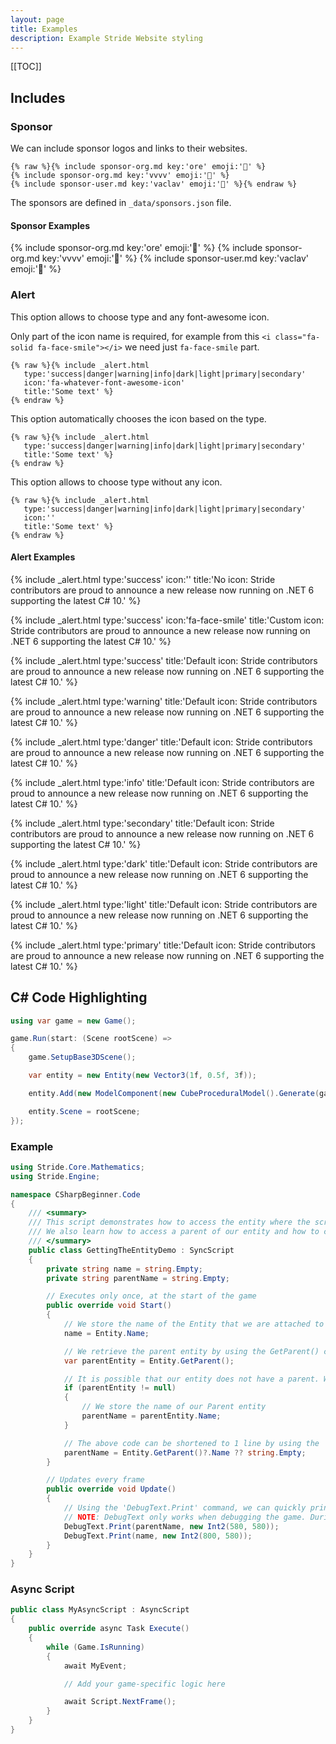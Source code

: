```yaml
---
layout: page
title: Examples
description: Example Stride Website styling
---
```


[[TOC]]

## Includes

### Sponsor

We can include sponsor logos and links to their websites.

```liquid
{% raw %}{% include sponsor-org.md key:'ore' emoji:'💎' %}
{% include sponsor-org.md key:'vvvv' emoji:'🥇' %}
{% include sponsor-user.md key:'vaclav' emoji:'🥇' %}{% endraw %}
```

The sponsors are defined in `_data/sponsors.json` file.

#### Sponsor Examples
{% include sponsor-org.md key:'ore' emoji:'💎' %}
{% include sponsor-org.md key:'vvvv' emoji:'🥇' %}
{% include sponsor-user.md key:'vaclav' emoji:'🥇' %}


### Alert

This option allows to choose type and any font-awesome icon.

Only part of the icon name is required, for example from this `<i class="fa-solid fa-face-smile"></i>` we need just `fa-face-smile` part.

```liquid
{% raw %}{% include _alert.html
   type:'success|danger|warning|info|dark|light|primary|secondary'
   icon:'fa-whatever-font-awesome-icon'
   title:'Some text' %}
{% endraw %}
```

This option automatically chooses the icon based on the type.

```liquid
{% raw %}{% include _alert.html
   type:'success|danger|warning|info|dark|light|primary|secondary'
   title:'Some text' %}
{% endraw %}
```

This option allows to choose type without any icon.

```liquid
{% raw %}{% include _alert.html
   type:'success|danger|warning|info|dark|light|primary|secondary'
   icon:''
   title:'Some text' %}
{% endraw %}
```

#### Alert Examples

{% include _alert.html type:'success' icon:'' title:'No icon: Stride contributors are proud to announce a new release now running on .NET 6 supporting the latest C# 10.' %}

{% include _alert.html type:'success' icon:'fa-face-smile' title:'Custom icon: Stride contributors are proud to announce a new release now running on .NET 6 supporting the latest C# 10.' %}

{% include _alert.html type:'success' title:'Default icon: Stride contributors are proud to announce a new release now running on .NET 6 supporting the latest C# 10.' %}

{% include _alert.html type:'warning' title:'Default icon: Stride contributors are proud to announce a new release now running on .NET 6 supporting the latest C# 10.' %}

{% include _alert.html type:'danger' title:'Default icon: Stride contributors are proud to announce a new release now running on .NET 6 supporting the latest C# 10.' %}

{% include _alert.html type:'info' title:'Default icon: Stride contributors are proud to announce a new release now running on .NET 6 supporting the latest C# 10.' %}

{% include _alert.html type:'secondary' title:'Default icon: Stride contributors are proud to announce a new release now running on .NET 6 supporting the latest C# 10.' %}

{% include _alert.html type:'dark' title:'Default icon: Stride contributors are proud to announce a new release now running on .NET 6 supporting the latest C# 10.' %}

{% include _alert.html type:'light' title:'Default icon: Stride contributors are proud to announce a new release now running on .NET 6 supporting the latest C# 10.' %}

{% include _alert.html type:'primary' title:'Default icon: Stride contributors are proud to announce a new release now running on .NET 6 supporting the latest C# 10.' %}

## C# Code Highlighting

```csharp
using var game = new Game();

game.Run(start: (Scene rootScene) =>
{
    game.SetupBase3DScene();

    var entity = new Entity(new Vector3(1f, 0.5f, 3f));

    entity.Add(new ModelComponent(new CubeProceduralModel().Generate(game.Services)));

    entity.Scene = rootScene;
});
```

### Example

```csharp
using Stride.Core.Mathematics;
using Stride.Engine;

namespace CSharpBeginner.Code
{
    /// <summary>
    /// This script demonstrates how to access the entity where the script is attached to. 
    /// We also learn how to access a parent of our entity and how to check if that entity exists.
    /// </summary>
    public class GettingTheEntityDemo : SyncScript
    {
        private string name = string.Empty;
        private string parentName = string.Empty;

        // Executes only once, at the start of the game
        public override void Start()
        {
            // We store the name of the Entity that we are attached to
            name = Entity.Name;

            // We retrieve the parent entity by using the GetParent() command.
            var parentEntity = Entity.GetParent();

            // It is possible that our entity does not have a parent. We therefore check if the parent is not null.
            if (parentEntity != null)
            {
                // We store the name of our Parent entity
                parentName = parentEntity.Name;
            }

            // The above code can be shortened to 1 line by using the '?' operator  
            parentName = Entity.GetParent()?.Name ?? string.Empty;
        }

        // Updates every frame
        public override void Update()
        {
            // Using the 'DebugText.Print' command, we can quickly print information to the screen
            // NOTE: DebugText only works when debugging the game. During release it is automatically disabled
            DebugText.Print(parentName, new Int2(580, 580));
            DebugText.Print(name, new Int2(800, 580));
        }
    }
}
```

### Async Script

```csharp
public class MyAsyncScript : AsyncScript
{        
    public override async Task Execute() 
    {
        while (Game.IsRunning)
        {
            await MyEvent;

            // Add your game-specific logic here

            await Script.NextFrame();
        }
    }
}
```